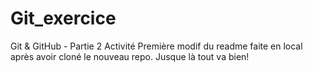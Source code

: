 # Git_exercice
Git &amp; GitHub - Partie 2 Activité
Première modif du readme faite en local après avoir cloné le nouveau repo. Jusque là tout va bien!
